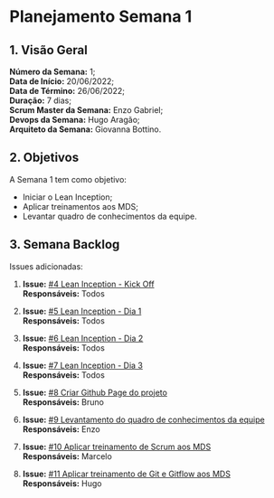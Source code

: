 # Planejamento Semana 1

## 1. Visão Geral
**Número da Semana:** 1;<br>
**Data de Início:** 20/06/2022;<br>
**Data de Término:** 26/06/2022;<br>
**Duração:** 7 dias;<br>
**Scrum Master da Semana:** Enzo Gabriel;<br>
**Devops da Semana:** Hugo Aragão;<br>
**Arquiteto da Semana:** Giovanna  Bottino.<br>

## 2. Objetivos
A Semana 1 tem como objetivo:

- Iniciar o Lean Inception;<br>
- Aplicar treinamentos aos MDS;<br>
- Levantar quadro de conhecimentos da equipe.

## 3. Semana Backlog
Issues adicionadas:

1. **Issue:** [#4 Lean Inception - Kick Off](https://github.com/fga-eps-mds/2022-1-PUMA-Doc/issues/4)<br>
**Responsáveis:** Todos<br>

2. **Issue:** [#5 Lean Inception - Dia 1](https://github.com/fga-eps-mds/2022-1-PUMA-Doc/issues/5)<br>
**Responsáveis:** Todos<br>

3. **Issue:** [#6 Lean Inception - Dia 2](https://github.com/fga-eps-mds/2022-1-PUMA-Doc/issues/6)<br>
**Responsáveis:** Todos<br>

4. **Issue:** [#7 Lean Inception - Dia 3](https://github.com/fga-eps-mds/2022-1-PUMA-Doc/issues/7)<br>
**Responsáveis:** Todos<br>

5. **Issue:** [#8 Criar Github Page do projeto](https://github.com/fga-eps-mds/2022-1-PUMA-Doc/issues/8)<br>
**Responsáveis:** Bruno<br>

6. **Issue:** [#9 Levantamento do quadro de conhecimentos da equipe](https://github.com/fga-eps-mds/2022-1-PUMA-Doc/issues/9)<br>
**Responsáveis:** Enzo<br>

7. **Issue:** [#10 Aplicar treinamento de Scrum aos MDS](https://github.com/fga-eps-mds/2022-1-PUMA-Doc/issues/10)<br>
**Responsáveis:** Marcelo<br>

8. **Issue:** [#11 Aplicar treinamento de Git e Gitflow aos MDS](https://github.com/fga-eps-mds/2022-1-PUMA-Doc/issues/11)<br>
**Responsáveis:** Hugo<br>